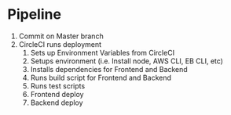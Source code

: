 # Pipeline
1. Commit on Master branch
2. CircleCI runs deployment
    1. Sets up Environment Variables from CircleCI
    2. Setups environment (i.e. Install node, AWS CLI, EB CLI, etc)
    3. Installs dependencies for Frontend and Backend
    4. Runs build script for Frontend and Backend
    5. Runs test scripts
    6. Frontend deploy
    7. Backend deploy